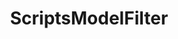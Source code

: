 ---
title: ScriptsModelFilter
taxonomy:
    category:
        - docs
visible: true
highlight:
    enabled: false
---